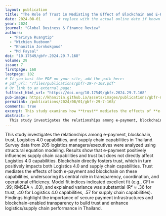 ```yaml
---
layout: publication
title: "The Role of Trust in Mediating the Effect of Blockchain and E-Payment on Logistics 4.0 and Supply Chain Capabilities in Thailand"
date: 2024-08-01        # replace with the actual online date if known
year: 2024
journal: "Global Business & Finance Review"
authors:
  - "Parinya Ruangtip"
  - "Wichien Rueboon"
  - "Khanitin Jornkokgoud"
  - "Md Faysal"
doi: "10.17549/gbfr.2024.29.7.168"
volume: 29
issue: 7
firstpage: 168
lastpage: 182
# If you host the PDF on your site, add the path here:
# pdf_url: "/files/publications/gbfr-29-7-168.pdf"
# Or link to an external page:
fulltext_html_url: "https://doi.org/10.17549/gbfr.2024.29.7.168"
pub-image: https://khanitin.github.io/assets/images/publications/gbfr-model-168.png
permalink: /publications/2024/08/01/gbfr-29-7-168/
comments: true
excerpt: This study examines how **trust** mediates the effects of **e-payment** and **blockchain** on **Logistics 4.0** and **supply chain capabilities** in Thailand, using a structural equation modeling approach with logistics managers and executives.
abstract: >
  This study investigates the relationships among e-payment, blockchain, trust, Logistics 4.0 capabilities, and supply chain capabilities in Thailand. Survey data from 205 logistics managers/executives were analyzed using structural equation modeling. Results show that e-payment positively influences supply chain capabilities and trust but does not directly affect Logistics 4.0 capabilities. Blockchain directly fosters trust, which in turn positively impacts both Logistics 4.0 and supply chain capabilities. Trust mediates the effects of both e-payment and blockchain on these capabilities, underscoring its central role in transparency, coordination, and operational efficiency. Model fit indices indicated excellent fit (e.g., CFI ≈ .99; RMSEA ≈ .03), and explained variance was substantial (R² ≈ .36 for trust, .40 for Logistics 4.0 capabilities, .57 for supply chain capabilities). Findings highlight the importance of secure payment infrastructures and blockchain-enabled transparency to build trust and enhance logistics/supply chain performance in Thailand.
---
```


This study investigates the relationships among e-payment, blockchain, trust, Logistics 4.0 capabilities, and supply chain capabilities in Thailand. Survey data from 205 logistics managers/executives were analyzed using structural equation modeling. Results show that e-payment positively influences supply chain capabilities and trust but does not directly affect Logistics 4.0 capabilities. Blockchain directly fosters trust, which in turn positively impacts both Logistics 4.0 and supply chain capabilities. Trust mediates the effects of both e-payment and blockchain on these capabilities, underscoring its central role in transparency, coordination, and operational efficiency. Model fit indices indicated excellent fit (e.g., CFI ≈ .99; RMSEA ≈ .03), and explained variance was substantial (R² ≈ .36 for trust, .40 for Logistics 4.0 capabilities, .57 for supply chain capabilities). Findings highlight the importance of secure payment infrastructures and blockchain-enabled transparency to build trust and enhance logistics/supply chain performance in Thailand.